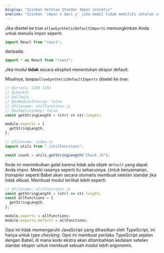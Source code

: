 ```yaml
---
display: "Izinkan Setelan Standar Impor Sintetis"
oneline: "Izinkan 'impor x dari y' jika modul tidak memiliki setelan standar ekspor"
---
```


Jika disetel ke true `allowSyntheticDefaultImports` memungkinkan Anda untuk menulis impor seperti:

```ts
import React from "react";
```

daripada:

```ts
import * as React from "react";
```

Jika modul **tidak** secara eksplisit menentukan ekspor default.

Misalnya, tanpa`allowSyntheticDefaultImports` disetel ke _true_:

```ts twoslash
// @errors: 1259 1192
// @checkJs
// @allowJs
// @esModuleInterop: false
// @filename: utilFunctions.js
// @noImplicitAny: false
const getStringLength = (str) => str.length;

module.exports = {
  getStringLength,
};

// @filename: index.ts
import utils from "./utilFunctions";

const count = utils.getStringLength("Check JS");
```

Kode ini menimbulkan galat karena tidak ada objek `default` yang dapat Anda impor. Meski rasanya seperti itu seharusnya.
Untuk kenyamanan, _transpiler_ seperti Babel akan secara otomatis membuat setelan standar jika tidak dibuat. Membuat modul terlihat lebih seperti:

```js
// @filename: utilFunctions.js
const getStringLength = (str) => str.length;
const allFunctions = {
  getStringLength,
};

module.exports = allFunctions;
module.exports.default = allFunctions;
```

Opsi ini tidak memengaruhi JavaScript yang dihasilkan oleh TypeScript, ini hanya untuk _type checking_.
Opsi ini membuat perilaku TypeScript sejalan dengan Babel, di mana kode ekstra akan ditambahkan kedalam setelan standar ekspor untuk membuat sebuah modul lebih ergonomis.
